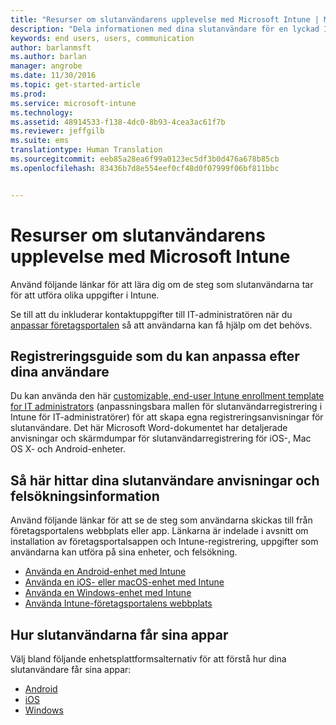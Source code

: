 ```yaml
---
title: "Resurser om slutanvändarens upplevelse med Microsoft Intune | Microsoft Intune"
description: "Dela informationen med dina slutanvändare för en lyckad Intune-distribution."
keywords: end users, users, communication
author: barlanmsft
ms.author: barlan
manager: angrobe
ms.date: 11/30/2016
ms.topic: get-started-article
ms.prod: 
ms.service: microsoft-intune
ms.technology: 
ms.assetid: 48914533-f138-4dc0-8b93-4cea3ac61f7b
ms.reviewer: jeffgilb
ms.suite: ems
translationtype: Human Translation
ms.sourcegitcommit: eeb85a28ea6f99a0123ec5df3b0d476a678b85cb
ms.openlocfilehash: 83436b7d8e554eef0cf48d0f07999f06bf811bbc


---
```


# <a name="resources-about-the-end-user-experience-with-microsoft-intune"></a>Resurser om slutanvändarens upplevelse med Microsoft Intune

Använd följande länkar för att lära dig om de steg som slutanvändarna tar för att utföra olika uppgifter i Intune.

Se till att du inkluderar kontaktuppgifter till IT-administratören när du [anpassar företagsportalen](/Intune/get-started/start-with-a-paid-subscription-to-microsoft-intune-step-7) så att användarna kan få hjälp om det behövs.

## <a name="enrollment-guide-that-you-can-customize-for-your-users"></a>Registreringsguide som du kan anpassa efter dina användare

Du kan använda den här [customizable, end-user Intune enrollment template for IT administrators](https://gallery.technet.microsoft.com/End-user-Intune-enrollment-55dfd64a) (anpassningsbara mallen för slutanvändarregistrering i Intune för IT-administratörer) för att skapa egna registreringsanvisningar för slutanvändare. Det här Microsoft Word-dokumentet har detaljerade anvisningar och skärmdumpar för slutanvändarregistrering för iOS-, Mac OS X- och Android-enheter.

## <a name="how-your-end-users-find-how-to-and-troubleshooting-information"></a>Så här hittar dina slutanvändare anvisningar och felsökningsinformation

Använd följande länkar för att se de steg som användarna skickas till från företagsportalens webbplats eller app. Länkarna är indelade i avsnitt om installation av företagsportalsappen och Intune-registrering, uppgifter som användarna kan utföra på sina enheter, och felsökning.

- [Använda en Android-enhet med Intune](/Intune/EndUser/using-your-android-device-with-intune)
- [Använda en iOS- eller macOS-enhet med Intune](/Intune/EndUser/using-your-ios-or-mac-os-x-device-with-intune)
- [Använda en Windows-enhet med Intune](/Intune/EndUser/using-your-windows-device-with-intune)
- [Använda Intune-företagsportalens webbplats](/Intune/EndUser/using-the-intune-company-portal-website)


## <a name="how-your-end-users-get-their-apps"></a>Hur slutanvändarna får sina appar

Välj bland följande enhetsplattformsalternativ för att förstå hur dina slutanvändare får sina appar:

- [Android](how-your-android-users-get-their-apps.md)
- [iOS](how-your-ios-users-get-their-apps.md)
- [Windows](how-your-windows-users-get-their-apps.md)



<!--HONumber=Dec16_HO1-->


